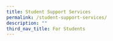 ```yaml
---
title: Student Support Services
permalink: /student-support-services/
description: ""
third_nav_title: For Students
---
```

